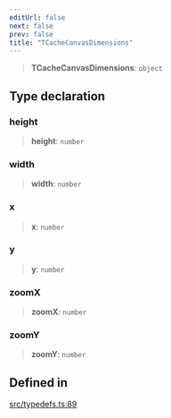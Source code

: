 ```yaml
---
editUrl: false
next: false
prev: false
title: "TCacheCanvasDimensions"
---
```


> **TCacheCanvasDimensions**: `object`

## Type declaration

### height

> **height**: `number`

### width

> **width**: `number`

### x

> **x**: `number`

### y

> **y**: `number`

### zoomX

> **zoomX**: `number`

### zoomY

> **zoomY**: `number`

## Defined in

[src/typedefs.ts:89](https://github.com/fabricjs/fabric.js/blob/5c1240d8b4662e45868dd33f385f941de21c8e9c/src/typedefs.ts#L89)
